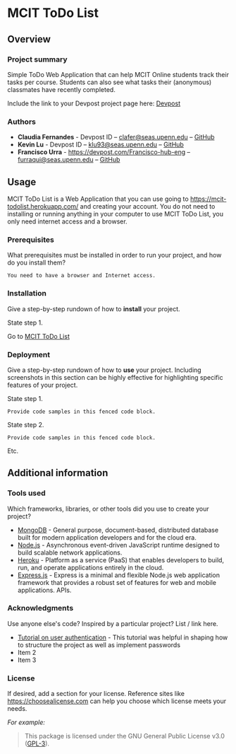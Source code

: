 # MCIT ToDo List

## Overview

### Project summary

Simple ToDo Web Application that can help MCIT Online students track their tasks per course. Students can also see what tasks their (anonymous) classmates have recently completed.

Include the link to your Devpost project page here: [Devpost](https://...)

### Authors

* **Claudia Fernandes** - Devpost ID – clafer@seas.upenn.edu – [GitHub](https://github.com/camf87)
* **Kevin Lu** - Devpost ID – klu93@seas.upenn.edu – [GitHub](https://github.com/kevlu93)
* **Francisco Urra** - https://devpost.com/Francisco-hub-eng – furraqui@seas.upenn.edu – [GitHub](https://github.com/Francisco-hub-eng)

## Usage

MCIT ToDo List is a Web Application that you can use going to https://mcit-todolist.herokuapp.com/ and creating your account. You do not need to installing or running anything in your computer to use MCIT ToDo List, you only need internet access and a browser.

### Prerequisites

What prerequisites must be installed in order to run your project, and how do you install them?

```
You need to have a browser and Internet access.
```

### Installation

Give a step-by-step rundown of how to **install** your project.

State step 1.

Go to [MCIT ToDo List](https://mcit-todolist.herokuapp.com/)


### Deployment

Give a step-by-step rundown of how to **use** your project. Including screenshots in this section can be highly effective for highlighting specific features of your project.

State step 1.
```
Provide code samples in this fenced code block.
```

State step 2.
```
Provide code samples in this fenced code block.
```

Etc.

## Additional information

### Tools used

Which frameworks, libraries, or other tools did you use to create your project?

* [MongoDB](https://www.mongodb.com/) - General purpose, document-based, distributed database built for modern application developers and for the cloud era.
* [Node.js](https://nodejs.org/en/) - Asynchronous event-driven JavaScript runtime designed to build scalable network applications.
* [Heroku](https://www.heroku.com/) - Platform as a service (PaaS) that enables developers to build, run, and operate applications entirely in the cloud.
* [Express.js](https://www.expressjs.com) - Express is a minimal and flexible Node.js web application framework that provides a robust set of features for web and mobile applications. APIs.

### Acknowledgments

Use anyone else's code? Inspired by a particular project? List / link here.

* [Tutorial on user authentication](https://scotch.io/tutorials/easy-node-authentication-setup-and-local) - This tutorial was helpful in shaping how to structure the project as well as implement passwords
* Item 2 
* Item 3

### License

If desired, add a section for your license. Reference sites like https://choosealicense.com can help you choose which license meets your needs.

*For example:*

>This package is licensed under the GNU General Public License v3.0 (<a href="https://choosealicense.com/licenses/gpl-3.0/" target="_blank">GPL-3</a>).
